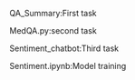
QA_Summary:First task

MedQA.py:second task

Sentiment_chatbot:Third task

Sentiment.ipynb:Model training

